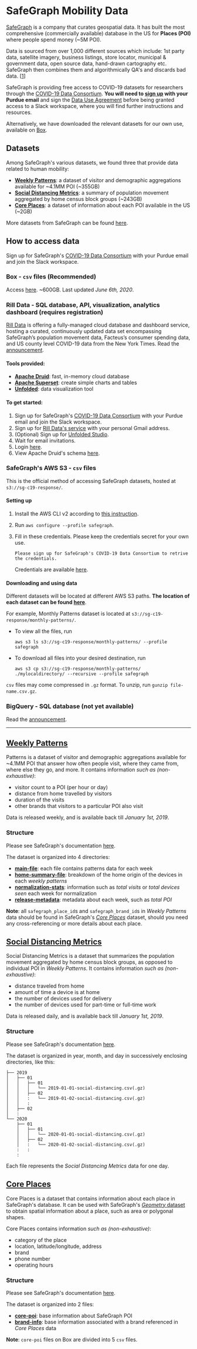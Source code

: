 # SafeGraph Mobility Data

[SafeGraph](https://safegraph.com) is a company that curates geospatial data. It has built the most comprehensive (commercially available) database in the US for **Places (POI)** where people spend money (~5M POI). 

Data is sourced from over 1,000 different sources which include: 1st party data, satellite imagery, business listings, store locator, municipal & government data, open source data, hand-drawn cartography etc. SafeGraph then combines them and algorithmically QA's and discards bad data. [[1](https://www.quora.com/How-does-SafeGraph-acquire-data/answer/Jason-Richman-3)]

SafeGraph is providing free access to COVID-19 datasets for researchers through the [COVID-19 Data Consortium](https://www.safegraph.com/covid-19-data-consortium). **You will need to [sign up](https://www.safegraph.com/covid-19-data-consortium) with your Purdue email** and sign the [Data Use Agreement](data-use-agreement.pdf) before being granted access to a Slack workspace, where you will find further instructions and resources. 

Alternatively, we have downloaded the relevant datasets for our own use, available on [Box](https://app.box.com/s/s4wafbxi3hfv3vdwc1pj05kuiuy5p93u).




## Datasets

Among SafeGraph's various datasets, we found three that provide data related to human mobility:

- [**Weekly Patterns**](#weekly-patterns): a dataset of visitor and demographic aggregations available for ~4.1MM POI (~355GB)
- [**Social Distancing Metrics**](#social-distancing-metrics): a summary of population movement aggregated by home census block groups (~243GB)
- [**Core Places**](#core-places): a dataset of information about each POI available in the US (~2GB)

More datasets from SafeGraph can be found [here](https://docs.google.com/spreadsheets/d/1UNWvPzkUTTlXBZ6M6iGhM_7sr8h-MxsZdE7iOszkAmk/edit#gid=0).




## How to access data

Sign up for SafeGraph's [COVID-19 Data Consortium](https://www.safegraph.com/covid-19-data-consortium) with your Purdue email and join the Slack workspace. 


### Box - `csv` files (Recommended)

Access [here](https://app.box.com/s/s4wafbxi3hfv3vdwc1pj05kuiuy5p93u). ~600GB. Last updated _June 6th, 2020_. 


### Rill Data - SQL database, API, visualization, analytics dashboard (requires registration)

[Rill Data](https://covid.rilldata.com/) is offering a fully-managed cloud database and dashboard service, hosting a curated, continuously updated data set encompassing SafeGraph’s population movement data, Facteus’s consumer spending data, and US county level COVID-19 data from the New York Times. Read the [announcement](https://safegraphcovid19.slack.com/archives/C0115PHMGM6/p1588316365401800).

#### Tools provided:

- [**Apache Druid**](https://druid.apache.org/): fast, in-memory cloud database
- [**Apache Superset**](https://superset.incubator.apache.org/): create simple charts and tables
- [**Unfolded**](https://www.unfolded.ai/): data visualization tool

#### To get started:

1. Sign up for SafeGraph's [COVID-19 Data Consortium](https://www.safegraph.com/covid-19-data-consortium) with your Purdue email and join the Slack workspace. 
2. Sign up for [Rill Data's service](https://docs.google.com/forms/d/e/1FAIpQLSf1JoBMvvdovqgH4nF-KNMVssddbxkbgx3we27tiH7B68ebIg/viewform) with your personal Gmail address.
3. (Optional) Sign up for [Unfolded Studio](https://docs.google.com/forms/d/e/1FAIpQLSdnRBTMCasEJTLjABBVV_BOUCOS-ijz5EmO0pjyOdwwjVX3tw/viewform).
4. Wait for email invitations.
5. Login [here](https://covid.rilldata.com).
6. View Apache Druid's schema [here](https://docs.google.com/spreadsheets/d/1gxBKcSjIjwBsJswA3JvjZtqBLFBssus8wO-xpUeLWYw/edit#gid=0).


### SafeGraph's AWS S3 - `csv` files

This is the official method of accessing SafeGraph datasets, hosted at `s3://sg-c19-response/`.

#### Setting up

1. Install the AWS CLI v2 according to [this instruction](https://docs.aws.amazon.com/cli/latest/userguide/install-cliv2.html).
2. Run `aws configure --profile safegraph`.
3. Fill in these credentials. Please keep the credentials secret for your own use.  

    ```
    Please sign up for SafeGraph's COVID-19 Data Consortium to retrive the credentials.
    ```
    Credentials are available [here](https://safegraphcovid19.slack.com/archives/C0109NPA543/p1585177965017700).

#### Downloading and using data

Different datasets will be located at different AWS S3 paths. **The location of each dataset can be found [here](https://docs.google.com/spreadsheets/d/1UNWvPzkUTTlXBZ6M6iGhM_7sr8h-MxsZdE7iOszkAmk/edit#gid=0)**.

For example, Monthly Patterns dataset is located at `s3://sg-c19-response/monthly-patterns/`.

- To view all the files, run  

    ```
    aws s3 ls s3://sg-c19-response/monthly-patterns/ --profile safegraph
    ```
    
- To download all files into your desired destination, run  

    ```
    aws s3 cp s3://sg-c19-response/monthly-patterns/ ./mylocaldirectory/ --recursive --profile safegraph
    ```

`csv` files may come compressed in `.gz` format. To unzip, run `gunzip file-name.csv.gz`.


### BigQuery - SQL database (not yet available)

Read the [announcement](https://safegraphcovid19.slack.com/archives/C0115PHMGM6/p1591205322276500). 


-----


## [Weekly Patterns](https://docs.safegraph.com/docs/weekly-patterns)

Patterns is a dataset of visitor and demographic aggregations available for ~4.1MM POI that answer how often people visit, where they came from, where else they go, and more. It contains information _such as (non-exhaustive)_:

- visitor count to a POI (per hour or day)
- distance from home travelled by visitors
- duration of the visits 
- other brands that visitors to a particular POI also visit

Data is released weekly, and is available back till _January 1st, 2019_. 


### Structure

Please see SafeGraph's documentation [here](https://docs.safegraph.com/docs/weekly-patterns).

The dataset is organized into 4 directories:

- [**main-file**](https://docs.safegraph.com/docs/weekly-patterns#section-schema): each file contains patterns data for each week 
- [**home-summary-file**](https://docs.safegraph.com/docs/weekly-patterns#section-home-location-distributions-by-state-census-block-group): breakdown of the home origin of the devices in each _weekly patterns_
- [**normalization-stats**](https://docs.safegraph.com/docs/weekly-patterns#section-normalization-stats): information such as _total visits_ or _total devices seen_ each week for normalization
- [**release-metadata**](https://docs.safegraph.com/docs/weekly-patterns#section-release-metadata): metadata about each week, such as _total POI_

**Note**: all `safegraph_place_id`s and `safegraph_brand_id`s in _Weekly Patterns_ data should be found in SafeGraph's [_Core Places_](https://docs.safegraph.com/docs#section-core-places) dataset, should you need any cross-referencing or more details about each place.



## [Social Distancing Metrics](https://docs.safegraph.com/docs/social-distancing-metrics)

Social Distancing Metrics is a dataset that summarizes the population movement aggregated by home census block groups, as opposed to individual POI in _Weekly Patterns_. It contains information _such as (non-exhaustive)_:

- distance traveled from home
- amount of time a device is at home
- the number of devices used for delivery
- the number of devices used for part-time or full-time work

Data is released daily, and is available back till _January 1st, 2019_.


### Structure

Please see SafeGraph's documentation [here](https://docs.safegraph.com/docs/social-distancing-metrics).

The dataset is organized in year, month, and day in successively enclosing directories, like this:

```
├── 2019
│   ├── 01
│   │   ├── 01
│   │   │   └── 2019-01-01-social-distancing.csv(.gz)
│   │   ├── 02
│   │   :   └── 2019-01-02-social-distancing.csv(.gz)
│   │   :
│   ├── 02
│   :
└── 2020
    ├── 01
    │   ├── 01
    │   │   └── 2020-01-01-social-distancing.csv(.gz)
    │   ├── 02
    │   :   └── 2020-01-02-social-distancing.csv(.gz)
    :   :
    :
```

Each file represents the _Social Distancing Metrics_ data for one day.




## [Core Places](https://docs.safegraph.com/docs#section-core-places)

Core Places is a dataset that contains information about each place in SafeGraph's database. It can be used with SafeGraph's [_Geometry_ dataset](https://docs.safegraph.com/docs/places-schema#section-geometry) to obtain spatial information about a place, such as area or polygonal shapes.

Core Places contains information _such as (non-exhaustive)_:

- category of the place
- location, latitude/longitude, address
- brand
- phone number
- operating hours


### Structure 

Please see SafeGraph's documentation [here](https://docs.safegraph.com/docs#section-core-places).

The dataset is organized into 2 files:

- [**core-poi**](https://docs.safegraph.com/docs#section-core-places): base information about SafeGraph POI
- [**brand-info**](https://docs.safegraph.com/docs#section-brand-info): base information associated with a brand referenced in _Core Places_ data

**Note**: `core-poi` files on Box are divided into 5 `csv` files.
